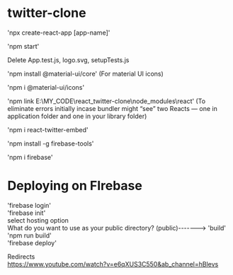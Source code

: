 # twitter-clone  

'npx create-react-app [app-name]'  

'npm start'  

Delete App.test.js, logo.svg, setupTests.js  

'npm install @material-ui/core' (For material UI icons)

'npm i @material-ui/icons'

'npm link E:\MY_CODE\react_twitter-clone\node_modules\react' (To eliminate errors initially incase bundler might “see” two Reacts — one in application folder and one in your library folder) 

'npm i react-twitter-embed'  

'npm install -g firebase-tools'  

'npm i firebase'


# Deploying on FIrebase
'firebase login'  
'firebase init'  
select hosting option  
What do you want to use as your public directory? (public)-------> 'build'  
'npm run build'  
'firebase deploy'  
  
  
Redirects  
https://www.youtube.com/watch?v=e6qXUS3C550&ab_channel=hBlevs
